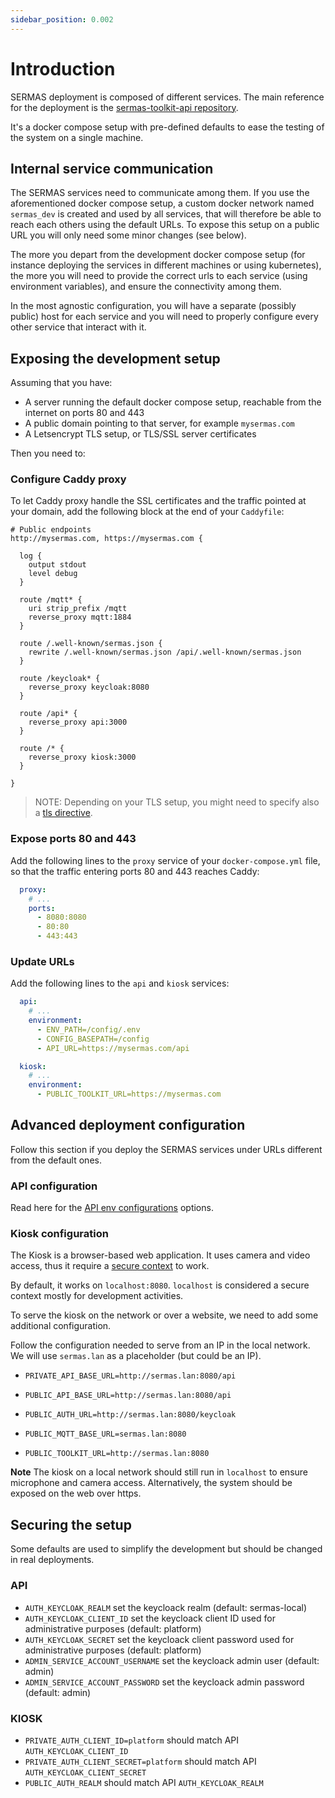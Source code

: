 ```yaml
---
sidebar_position: 0.002
---
```


# Introduction

SERMAS deployment is composed of different services. The main reference for the deployment is the [sermas-toolkit-api repository](https://github.com/sermas-eu/sermas-toolkit-api).

It's a docker compose setup with pre-defined defaults to ease the testing of the system on a single machine.

## Internal service communication
The SERMAS services need to communicate among them. If you use the aforementioned docker compose setup, 
a custom docker network named `sermas_dev` is created and used by all services, 
that will therefore be able to reach each others using the default URLs. 
To expose this setup on a public URL you will only need some minor changes (see below).

The more you depart from the development docker compose setup (for instance deploying the services in 
different machines or using kubernetes), the more you will need to provide the correct urls to each service 
(using environment variables), and ensure the connectivity among them. 

In the most agnostic configuration, you will have a separate (possibly public) host for each service and you will need
to properly configure every other service that interact with it.

## Exposing the development setup
Assuming that you have:
- A server running the default docker compose setup, reachable from the internet on ports 80 and 443
- A public domain pointing to that server, for example `mysermas.com`
- A Letsencrypt TLS setup, or TLS/SSL server certificates

Then you need to:

### Configure Caddy proxy
To let Caddy proxy handle the SSL certificates and the traffic pointed at your domain,
add the following block at the end of your `Caddyfile`:
```
# Public endpoints
http://mysermas.com, https://mysermas.com {

  log {
    output stdout
    level debug
  }

  route /mqtt* {
    uri strip_prefix /mqtt
    reverse_proxy mqtt:1884
  }

  route /.well-known/sermas.json {
    rewrite /.well-known/sermas.json /api/.well-known/sermas.json
  }

  route /keycloak* {
    reverse_proxy keycloak:8080
  }

  route /api* {
    reverse_proxy api:3000
  }
  
  route /* {
    reverse_proxy kiosk:3000
  }

}
```
> NOTE: Depending on your TLS setup, you might need to specify also a [tls directive](https://caddyserver.com/docs/caddyfile/directives/tls). 

### Expose ports 80 and 443
Add the following lines to the `proxy` service of your `docker-compose.yml` file,
so that the traffic entering ports 80 and 443 reaches Caddy:
```yaml
  proxy:
    # ...
    ports:
      - 8080:8080
      - 80:80
      - 443:443
```

### Update URLs
Add the following lines to the `api` and `kiosk` services:
```yaml
  api:
    # ...
    environment:
      - ENV_PATH=/config/.env
      - CONFIG_BASEPATH=/config
      - API_URL=https://mysermas.com/api

  kiosk:
    # ...
    environment:
      - PUBLIC_TOOLKIT_URL=https://mysermas.com
```

## Advanced deployment configuration
Follow this section if you deploy the SERMAS services under URLs different from the default ones.

### API configuration
Read here for the [API env configurations](./api.md) options.

### Kiosk configuration

The Kiosk is a browser-based web application. It uses camera and video access, thus it require a [secure context](https://developer.mozilla.org/en-US/docs/Web/Security/Secure_Contexts) to work.

By default, it works on `localhost:8080`. `localhost` is considered a secure context mostly for development activities.

To serve the kiosk on the network or over a website, we need to add some additional configuration.

Follow the configuration needed to serve from an IP in the local network. We will use `sermas.lan` as a placeholder (but could be an IP).

- `PRIVATE_API_BASE_URL=http://sermas.lan:8080/api`

- `PUBLIC_API_BASE_URL=http://sermas.lan:8080/api`
- `PUBLIC_AUTH_URL=http://sermas.lan:8080/keycloak`

- `PUBLIC_MQTT_BASE_URL=sermas.lan:8080`
- `PUBLIC_TOOLKIT_URL=http://sermas.lan:8080`

**Note** The kiosk on a local network should still run in `localhost` to ensure microphone and camera access. Alternatively, the system should be exposed on the web over https.


## Securing the setup

Some defaults are used to simplify the development but should be changed in real deployments.

### API

- `AUTH_KEYCLOAK_REALM` set the keycloack realm (default: sermas-local)
- `AUTH_KEYCLOAK_CLIENT_ID` set the keycloack client ID used for administrative purposes (default: platform)
- `AUTH_KEYCLOAK_SECRET` set the keycloack client password used for administrative purposes (default: platform)
- `ADMIN_SERVICE_ACCOUNT_USERNAME` set the keycloack admin user (default: admin)
- `ADMIN_SERVICE_ACCOUNT_PASSWORD` set the keycloack admin password (default: admin)

### KIOSK

- `PRIVATE_AUTH_CLIENT_ID=platform` should match API `AUTH_KEYCLOAK_CLIENT_ID`
- `PRIVATE_AUTH_CLIENT_SECRET=platform` should match API `AUTH_KEYCLOAK_CLIENT_SECRET` 
- `PUBLIC_AUTH_REALM` should match API `AUTH_KEYCLOAK_REALM`